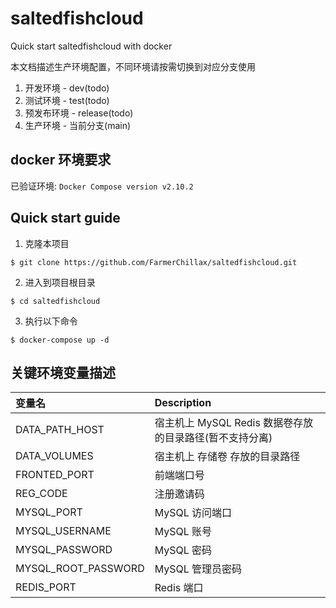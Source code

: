 # saltedfishcloud
Quick start  saltedfishcloud with docker

本文档描述生产环境配置，不同环境请按需切换到对应分支使用
1. 开发环境 - dev(todo)
2. 测试环境 - test(todo)
3. 预发布环境 - release(todo)
4. 生产环境 - 当前分支(main)

## docker 环境要求
已验证环境: `Docker Compose version v2.10.2`

## Quick start guide
1. 克隆本项目
```shell
$ git clone https://github.com/FarmerChillax/saltedfishcloud.git
```
2. 进入到项目根目录

```shell
$ cd saltedfishcloud
```

3. 执行以下命令
```shell
$ docker-compose up -d
```

## 关键环境变量描述

| 变量名              | Description                                             |
| :------------------ | :------------------------------------------------------ |
| DATA_PATH_HOST      | 宿主机上 MySQL Redis 数据卷存放的目录路径(暂不支持分离) |
| DATA_VOLUMES        | 宿主机上 存储卷 存放的目录路径                          |
| FRONTED_PORT        | 前端端口号                                              |
| REG_CODE            | 注册邀请码                                              |
| MYSQL_PORT          | MySQL 访问端口                                          |
| MYSQL_USERNAME      | MySQL 账号                                              |
| MYSQL_PASSWORD      | MySQL 密码                                              |
| MYSQL_ROOT_PASSWORD | MySQL 管理员密码                                        |
| REDIS_PORT          | Redis 端口                                              |
